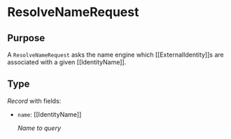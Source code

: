 # ResolveNameRequest

## Purpose

<!-- --8<-- [start:purpose] -->
A `ResolveNameRequest` asks the name engine which [[ExternalIdentity]]s are associated with a given [[IdentityName]].
<!-- --8<-- [end:purpose] -->

## Type

<!-- --8<-- [start:type] -->
<div class="type" markdown>

*Record* with fields:

- `name`: [[IdentityName]]

  *Name to query*
</div>
<!-- --8<-- [end:type] -->